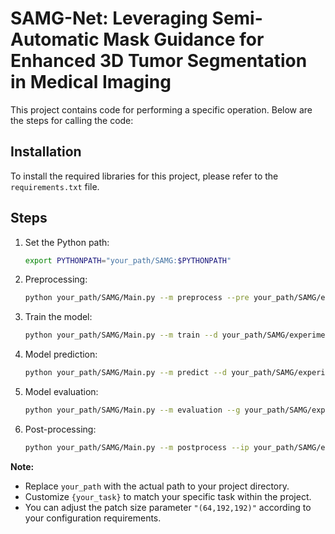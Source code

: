 # SAMG-Net: Leveraging Semi-Automatic Mask Guidance for Enhanced 3D Tumor Segmentation in Medical Imaging

This project contains code for performing a specific operation. Below are the steps for calling the code:

## Installation

To install the required libraries for this project, please refer to the `requirements.txt` file.

## Steps

1. Set the Python path:

    ```bash
    export PYTHONPATH="your_path/SAMG:$PYTHONPATH"
    ```

2. Preprocessing:

    ```bash
    python your_path/SAMG/Main.py --m preprocess --pre your_path/SAMG/experiment/{your_task}/data
    ```

3. Train the model:

    ```bash
    python your_path/SAMG/Main.py --m train --d your_path/SAMG/experiment/{your_task}/data/fold_0.json --o your_path/SAMG/experiment/{your_task}/result/se_U_fold_0 --pd your_path/SAMG/experiment/{your_task}/data/preprocess_data --f 0 --p "(64,192,192)"
    ```

4. Model prediction:

    ```bash
    python your_path/SAMG/Main.py --m predict --d your_path/SAMG/experiment/{your_task}/data/predict_semi.json --o your_path/SAMG/experiment/{your_task}/result/se_U_fold_0/predict --f 0 --c your_path/SAMG/experiment/{your_task}/result/se_U_fold_0/checkpoint_best.pth --p "(64,192,192)"
    ```

5. Model evaluation:

    ```bash
    python your_path/SAMG/Main.py --m evaluation --g your_path/SAMG/experiment/{your_task}/data/labelsTs --op your_path/SAMG/experiment/{your_task}/result/se_U_fold_0/predict/0 --j your_path/SAMG/experiment/{your_task}/result/se_U_fold_0/predict/0/comparison_results.json
    ```

6. Post-processing:

    ```bash
    python your_path/SAMG/Main.py --m postprocess --ip your_path/SAMG/experiment/{your_task}/result/se_U_fold_0/predict/0 --op your_path/SAMG/experiment/{your_task}/result/se_U_fold_0/predict/post_0 --x your_path/SAMG/experiment/{your_task}/data/cancer_infor_cutpage_big_tumour_test.xlsx
    ```

**Note:** 
- Replace `your_path` with the actual path to your project directory.
- Customize `{your_task}` to match your specific task within the project.
- You can adjust the patch size parameter `"(64,192,192)"` according to your configuration requirements.
